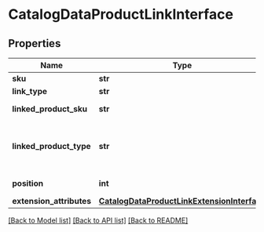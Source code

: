 # CatalogDataProductLinkInterface

## Properties
Name | Type | Description | Notes
------------ | ------------- | ------------- | -------------
**sku** | **str** | SKU | 
**link_type** | **str** | Link type | 
**linked_product_sku** | **str** | Linked product sku | 
**linked_product_type** | **str** | Linked product type (simple, virtual, etc) | 
**position** | **int** | Linked item position | 
**extension_attributes** | [**CatalogDataProductLinkExtensionInterface**](CatalogDataProductLinkExtensionInterface.md) |  | [optional] 

[[Back to Model list]](../README.md#documentation-for-models) [[Back to API list]](../README.md#documentation-for-api-endpoints) [[Back to README]](../README.md)


